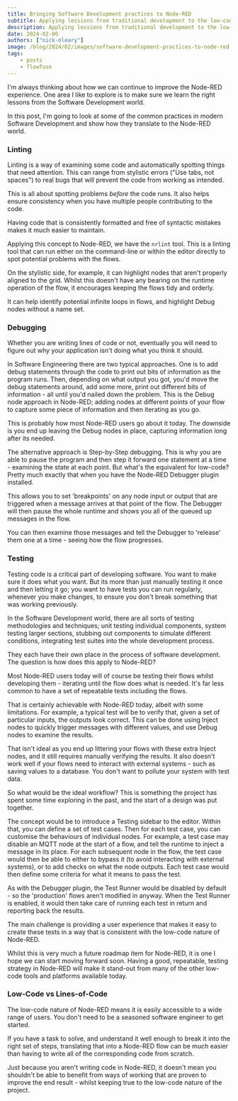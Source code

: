 ```yaml
---
title: Bringing Software Development practices to Node-RED
subtitle: Applying lessions from traditional development to the low-code space.
description: Applying lessions from traditional development to the low-code space.
date: 2024-02-06
authors: ["nick-oleary"]
image: /blog/2024/02/images/software-development-practices-to-node-red.png
tags:
    - posts
    - flowfuse
---
```


I'm always thinking about how we can continue to improve the Node-RED experience. One area I like to explore is to make sure we learn the right lessons from the Software Development world. 

In this post, I'm going to look at some of the common practices in modern Software Development and show how they translate to the Node-RED world.

<!--more-->

### Linting

Linting is a way of examining some code and automatically spotting things that need attention. This can range from stylistic errors ("Use tabs, not spaces") to real bugs that will prevent the code from working as intended.

This is all about spotting problems *before* the code runs. It also helps ensure consistency when you have multiple people contributing to the code.

Having code that is consistently formatted and free of syntactic mistakes makes it much easier to maintain.

Applying this concept to Node-RED, we have the `nrlint` tool. This is a linting tool that can run either on the command-line or within the editor directly to spot potential problems with the flows.

On the stylistic side, for example, it can highlight nodes that aren't properly aligned to the grid. Whilst this doesn't have any bearing on the runtime operation of the flow, it encourages keeping the flows tidy and orderly.

It can help identify potential infinite loops in flows, and highlight Debug nodes without a name set.


### Debugging

Whether you are writing lines of code or not, eventually you will need to figure out why your application isn't doing what you think it should.

In Software Engineering there are two typical approaches. One is to add debug statements through the code to print out bits of information as the program runs. Then, depending on what output you got, you'd move the debug statements around, add some more, print out different bits of information - all until you'd nailed down the problem. This is the Debug node approach in Node-RED; adding nodes at different points of your flow to capture some piece of information and then iterating as you go.

This is probably how most Node-RED users go about it today. The downside is you end up leaving the Debug nodes in place, capturing information long after its needed.

The alternative approach is Step-by-Step debugging. This is why you are able to pause the program and then step it forward one statement at a time - examining the state at each point. But what's the equivalent for low-code? Pretty much exactly that when you have the Node-RED Debugger plugin installed.

This allows you to set 'breakpoints' on any node input or output that are triggered when a message arrives at that point of the flow. The Debugger will then pause the whole runtime and shows you all of the queued up messages in the flow.

You can then examine those messages and tell the Debugger to 'release' them one at a time - seeing how the flow progresses.



### Testing

Testing code is a critical part of developing software. You want to make sure it does what you want. But its more than just manually testing it once and then letting it go; you want to have tests you can run regularly, whenever you make changes, to ensure you don't break something that was working previously.

In the Software Development world, there are all sorts of testing methodologies and techniques; unit testing individual components, system testing larger sections, stubbing out components to simulate different conditions, integrating test suites into the whole development process.

They each have their own place in the process of software development. The question is how does this apply to Node-RED? 

Most Node-RED users today will of course be testing their flows whilst developing them - iterating until the flow does what is needed. It's far less common to have a set of repeatable tests including the flows.

That is certainly achievable with Node-RED today, albeit with some limitations. For example, a typical test will be to verify that, given a set of particular inputs, the outputs look correct. This can be done using Inject nodes to quickly trigger messages with different values, and use Debug nodes to examine the results.

That isn't ideal as you end up littering your flows with these extra Inject nodes, and it still requires manually verifying the results. It also doesn't work well if your flows need to interact with external systems - such as saving values to a database. You don't want to pollute your system with test data.

So what would be the ideal workflow? This is something the project has spent some time exploring in the past, and the start of a design was put together.

The concept would be to introduce a Testing sidebar to the editor. Within that, you can define a set of test cases. Then for each test case, you can customise the behaviours of individual nodes. For example, a test case may disable an MQTT node at the start of a flow, and tell the runtime to inject a message in its place. For each subsequent node in the flow, the test case would then be able to either to bypass it (to avoid interacting with external systems), or to add checks on what the node outputs. Each test case would then define some criteria for what it means to pass the test.

As with the Debugger plugin, the Test Runner would be disabled by default - so the 'production' flows aren't modified in anyway. When the Test Runner is enabled, it would then take care of running each test in return and reporting back the results.

The main challenge is providing a user experience that makes it easy to create these tests in a way that is consistent with the low-code nature of Node-RED.

Whilst this is very much a future roadmap item for Node-RED, it is one I hope we can start moving forward soon. Having a good, repeatable, testing strategy in Node-RED will make it stand-out from many of the other low-code tools and platforms available today.

### Low-Code vs Lines-of-Code

The low-code nature of Node-RED means it is easily accessible to a wide range of users. You don't need to be a seasoned software engineer to get started.

If you have a task to solve, and understand it well enough to break it into the right set of steps, translating that into a Node-RED flow can be much easier than having to write all of the corresponding code from scratch.

Just because you aren't writing code in Node-RED, it doesn't mean you shouldn't be able to benefit from ways of working that are proven to improve the end result - whilst keeping true to the low-code nature of the project.

